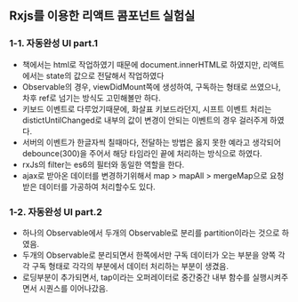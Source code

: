 ## Rxjs를 이용한 리액트 콤포넌트 실험실

### 1-1. 자동완성 UI part.1
- 책에서는 html로 작업하였기 때문에 document.innerHTML로 하였지만, 리액트에서는 state의 값으로 전달해서 작업하였다
- Observable의 경우, viewDidMount쪽에 생성하여, 구독하는 형태로 쓰였으나, 차후 ref로 넘기는 방식도 고민해볼만 하다.
- 키보드 이벤트로 다루었기때문에, 화살표 키보드라던지, 시프트 이벤트 처리는 distictUntilChanged로 내부의 값이 변경이 안되는 이벤트의 경우 걸러주게 하였다.
- 서버의 이벤트가 한글자씩 칠때마다, 전달하는 방법은 옳지 못한 예라고 생각되어 debounce(300)을 주어서 해당 타임라인 끝에 처리하는 방식으로 하였다.
- rxJs의 filter는 es6의 필터와 동일한 역할을 한다.
- ajax로 받아온 데이터를 변경하기위해서 map > mapAll > mergeMap으로 요청받은 데이터를 가공하여 처리할수도 있다.


### 1-2. 자동완성 UI part.2
- 하나의 Observable에서 두개의 Observable로 분리를 partition이라는 것으로 하였음.
- 두개의 Observable로 분리되면서 한쪽에서만 구독 데이터가 오는 부분을 양쪽 각각 구독 형태로 각각의 부분에서 데이터 처리하는 부분이 생겼음.
- 로딩부분이 추가되면서, tap이라는 오퍼레이터로 중간중간 내부 함수를 실행시켜주면서 시퀀스를 이어나갔음.